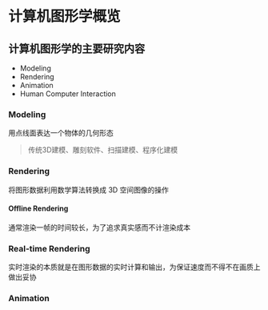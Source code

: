 # 计算机图形学概览

## 计算机图形学的主要研究内容

* Modeling
* Rendering
* Animation
* Human Computer Interaction

### Modeling

用点线面表达一个物体的几何形态

> 传统3D建模、雕刻软件、扫描建模、程序化建模

### Rendering

将图形数据利用数学算法转换成 3D  空间图像的操作

#### Offline Rendering

通常渲染一帧的时间较长，为了追求真实感而不计渲染成本

### Real-time Rendering

实时渲染的本质就是在图形数据的实时计算和输出，为保证速度而不得不在画质上做出妥协

### Animation



